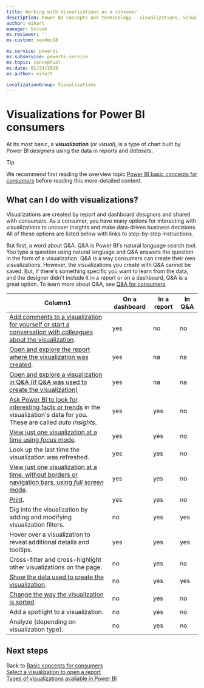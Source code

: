 ```yaml
---
title: Working with Visualizations as a consumer
description: Power BI concepts and terminology - visualizations, visuals. What is a Power BI visualization, visual.
author: mihart
manager: kvivek
ms.reviewer: ''
ms.custom: seodec18

ms.service: powerbi
ms.subservice: powerbi-service
ms.topic: conceptual
ms.date: 01/24/2019
ms.author: mihart

LocalizationGroup: Visualizations
---
```

# Visualizations for Power BI **consumers**

At its most basic, a ***visualization*** (or *visual*), is a type of chart built by Power BI *designers* using the data in *reports* and *datasets*. 

> [!TIP]
> We recommend first reading the overview topic [Power BI basic concepts for *consumers*](end-user-basic-concepts.md) before reading this more-detailed content.

## What can I do with visualizations?

Visualizations are created by report and dashboard *designers* and shared with *consumers*. As a consumer, you have many options for interacting with visualizations to uncover insights and make data-driven business decisions. All of these options are listed below with links to step-by-step instructions.

But first, a word about Q&A. Q&A is Power BI's natural language search tool. You type a question using natural language and Q&A answers the question in the form of a visualization. Q&A is a way consumers can create their own visualizations. However, the visualizations you create with Q&A cannot be saved. But, if there's something specific you want to learn from the data, and the designer didn't include it in a report or on a dashboard, Q&A is a great option. To learn more about Q&A, see [Q&A for consumers](end-user-q-and-a.md).



|Column1  |On a dashboard  |In a report  | In Q&A
|---------|---------|---------|--------|
|[Add comments to a visualization for yourself or start a conversation with colleagues about the visualization](end-user-comment.md).     |  yes       |   no      |  no  |
|[Open and explore the report where the visualization was created](end-user-tiles.md).     |    yes     |   na      |  na |
|[Open and explore a visualization in Q&A (if Q&A was used to create the visualization)](end-user-q-and-a.md)     |   yes      |   na      |  na  |
|[Ask Power BI to look for interesting facts or trends](end-user-insights.md) in the visualization's data for you.  These are called *auto insights*.     |    yes     |   yes      | no   |
|[View just one visualization at a time using *focus* mode](end-user-focus.md).     | yes        |   yes      | no  |
|Look up the last time the visualization was refreshed.     |  yes       |    yes     | no  |
|[View just one visualization at a time, without borders or navigation bars, using *full screen* mode](end-user-focus.md).     |   yes      |  yes       | no  |
|[Print](end-user-print.md).     |  yes       |   yes      | no  |
|Dig into the visualization by adding and modifying visualization filters.     |    no     |   yes      | yes  |
|Hover over a visualization to reveal additional details and tooltips.     |    yes     |   yes      | yes  |
|Cross-filter and cross-highlight other visualizations on the page.     |   no      |   yes      | na  |
|[Show the data used to create the visualization](end-user-show-data.md).     |  no       |   yes      | yes  |
| [Change the way the visualization is sorted](end-user-search-sort.md). | no  | yes  | no  |
| Add a spotlight to a visualization. | no  | yes  |  no |
| Analyze (depending on visualization type). | no  | yes  | no  |

## Next steps
Back to [Basic concepts for consumers](end-user-basic-concepts.md)    
[Select a visualization to open a report](end-user-report-open.md)    
[Types of visualizations available in Power BI](end-user-visual-types.md)